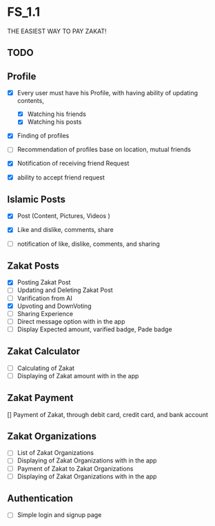 # FS_1.1
THE EASIEST WAY TO PAY ZAKAT!

## TODO

## Profile
- [X] Every user must have his Profile, with having ability of updating contents, 
   - [X] Watching his friends 
   - [X] Watching his posts 
- [X] Finding of profiles 
- [ ] Recommendation of profiles base on location, mutual friends 
- [X] Notification of receiving friend Request
- [X] ability to accept friend request
  

## Islamic Posts
- [X] Post (Content, Pictures, Videos )
- [X] Like and dislike, comments, share
- [ ] notification of like, dislike, comments, and sharing 
   

## Zakat Posts
- [X] Posting Zakat Post
- [ ] Updating and Deleting Zakat Post
- [ ] Varification from AI
- [X] Upvoting and DownVoting
- [ ] Sharing Experience
- [ ] Direct message option with in the app
- [ ] Display Expected amount, varified badge, Pade badge 

## Zakat Calculator
- [ ] Calculating of Zakat
- [ ] Displaying of Zakat amount with in the app

## Zakat Payment
  [] Payment of Zakat, through debit card, credit card, and bank account

## Zakat Organizations
- [ ] List of Zakat Organizations
- [ ] Displaying of Zakat Organizations with in the app
- [ ] Payment of Zakat to Zakat Organizations
- [ ] Displaying of Zakat Organizations with in the app

## Authentication
- [ ] Simple login and signup page
